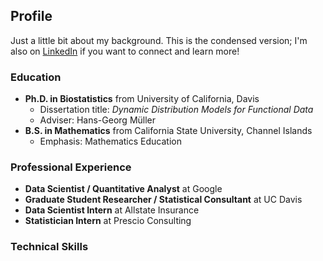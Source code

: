 ## Profile

Just a little bit about my background. This is the condensed version; I'm also on [LinkedIn](https://www.linkedin.com/in/matthew-dawson-268b06a1/) if you want to connect and learn more!

### Education
- **Ph.D. in Biostatistics** from University of California, Davis
  - Dissertation title: _Dynamic Distribution Models for Functional Data_
  - Adviser: Hans-Georg M&uuml;ller
- **B.S. in Mathematics** from California State University, Channel Islands
  - Emphasis: Mathematics Education

### Professional Experience
- **Data Scientist / Quantitative Analyst** at Google
- **Graduate Student Researcher / Statistical Consultant** at UC Davis
- **Data Scientist Intern** at Allstate Insurance
- **Statistician Intern** at Prescio Consulting

### Technical Skills
